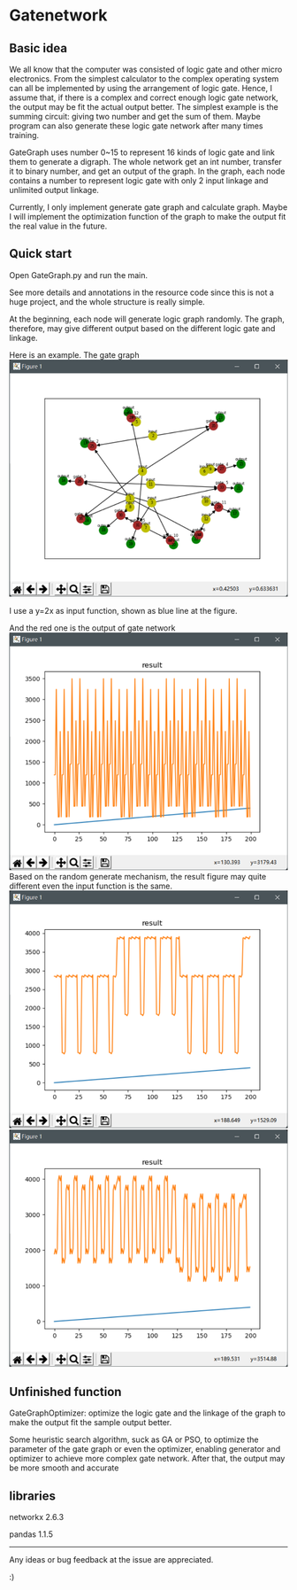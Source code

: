 # Gatenetwork
## Basic idea
We all know that the computer was consisted of logic gate and other micro electronics. 
From the simplest calculator to the complex operating system can all be implemented by 
using the arrangement of logic gate. Hence, I assume that, if there is a complex and correct enough logic gate network,
the output may be fit the actual output better. The simplest example is the summing circuit: 
giving two number and get the sum of them. 
Maybe program can also generate these logic gate network after many times training.

GateGraph uses number 0~15 to represent 16 kinds of logic gate and link them to generate a digraph.
The whole network get an int number, transfer it to binary number, and get an output of the graph.
In the graph, 
each node contains a number to represent logic gate with only 2 input linkage and unlimited output linkage.

Currently, I only implement generate gate graph and calculate graph. 
Maybe I will implement the optimization function of the graph to make the output fit the real value in the future.

## Quick start
Open GateGraph.py and run the main.

See more details and annotations in the resource code since this is not a huge project, 
and the whole structure is really simple.

At the beginning, each node will generate logic graph randomly. The graph, therefore, 
may give different output based on the different logic gate and linkage.

Here is an example.
The gate graph
![](img.png)

I use a y=2x as input function, shown as blue line at the figure.

And the red one is the output of gate network
![](img2.png)
Based on the random generate mechanism, the result figure may quite different even the input function is the same.
![img_1.png](img_1.png)
![img_2.png](img_2.png)
## Unfinished function
GateGraphOptimizer: optimize the logic gate and the linkage of the graph 
to make the output fit the sample output better.

Some heuristic search algorithm, suck as GA or PSO, to optimize the parameter of the gate graph or even the optimizer,
enabling generator and optimizer to achieve more complex gate network. 
After that, the output may be more smooth and accurate
## libraries
networkx 2.6.3

pandas 1.1.5

---
Any ideas or bug feedback at the issue are appreciated.

:)

